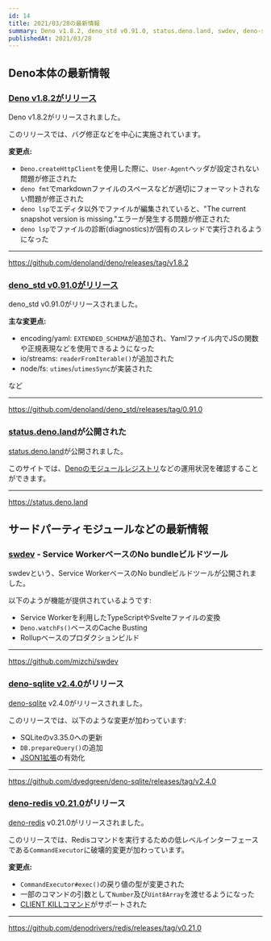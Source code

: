 ```yaml
---
id: 14
title: 2021/03/28の最新情報
summary: Deno v1.8.2, deno_std v0.91.0, status.deno.land, swdev, deno-sqlite v2.4.0, deno-redis v0.21.0
publishedAt: 2021/03/28
---
```


## Deno本体の最新情報

### [Deno v1.8.2がリリース](https://github.com/denoland/deno/releases/tag/v1.8.2)

Deno v1.8.2がリリースされました。

このリリースでは、バグ修正などを中心に実施されています。

**変更点:**

- `Deno.createHttpClient`を使用した際に、`User-Agent`ヘッダが設定されない問題が修正された
- `deno fmt`でmarkdownファイルのスペースなどが適切にフォーマットされない問題が修正された
- `deno lsp`でエディタ以外でファイルが編集されていると、"The current snapshot version is
  missing."エラーが発生する問題が修正された
- `deno lsp`でファイルの診断(diagnostics)が固有のスレッドで実行されるようになった

---

https://github.com/denoland/deno/releases/tag/v1.8.2

### [deno_std v0.91.0がリリース](https://github.com/denoland/deno_std/releases/tag/0.91.0)

deno_std v0.91.0がリリースされました。

**主な変更点:**

- encoding/yaml: `EXTENDED_SCHEMA`が追加され、Yamlファイル内でJSの関数や正規表現などを使用できるようになった
- io/streams: `readerFromIterable()`が追加された
- node/fs: `utimes`/`utimesSync`が実装された

など

---

https://github.com/denoland/deno_std/releases/tag/0.91.0

### [status.deno.land](https://status.deno.land)が公開された

[status.deno.land](https://status.deno.land)が公開されました。

このサイトでは、[Denoのモジュールレジストリ](https://deno.land/x)などの運用状況を確認することができます。

---

https://status.deno.land

## サードパーティモジュールなどの最新情報

### [swdev](https://github.com/mizchi/swdev) - Service WorkerベースのNo bundleビルドツール

swdevという、Service WorkerベースのNo bundleビルドツールが公開されました。

以下のようが機能が提供されているようです:

- Service Workerを利用したTypeScriptやSvelteファイルの変換
- `Deno.watchFs()`ベースのCache Busting
- Rollupベースのプロダクションビルド

---

https://github.com/mizchi/swdev

### [deno-sqlite v2.4.0](https://github.com/dyedgreen/deno-sqlite/releases/tag/v2.4.0)がリリース

[deno-sqlite](https://github.com/dyedgreen/deno-sqlite) v2.4.0がリリースされました。

このリリースでは、以下のような変更が加わっています:

- SQLiteのv3.35.0への更新
- `DB.prepareQuery()`の追加
- [JSON1拡張](https://www.sqlite.org/json1.html)の有効化

---

https://github.com/dyedgreen/deno-sqlite/releases/tag/v2.4.0

### [deno-redis v0.21.0](https://github.com/denodrivers/redis/releases/tag/v0.21.0)がリリース

[deno-redis](https://github.com/denodrivers/redis) v0.21.0がリリースされました。

このリリースでは、Redisコマンドを実行するための低レベルインターフェースである`CommandExecutor`に破壊的変更が加わっています。

**変更点:**

- `CommandExecutor#exec()`の戻り値の型が変更された
- 一部のコマンドの引数として`Number`及び`Uint8Array`を渡せるようになった
- [CLIENT KILLコマンド](https://redis.io/commands/client-kill)がサポートされた

---

https://github.com/denodrivers/redis/releases/tag/v0.21.0
